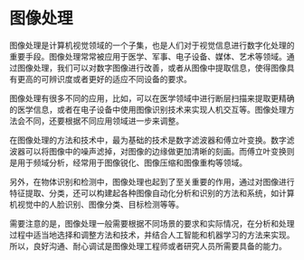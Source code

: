 # 图像处理

图像处理是计算机视觉领域的一个子集，也是人们对于视觉信息进行数字化处理的重要手段。图像处理常常被应用于医学、军事、电子设备、媒体、艺术等领域。通过图像处理，我们可以对数字图像进行改善，或者从图像中提取信息，使得图像具有更高的可辨识度或者更好的适应不同设备的要求。

图像处理有很多不同的应用，比如，可以在医学领域中进行断层扫描来提取更精确的医学信息，或者在电子设备中使用图像识别技术来实现人机交互等。图像处理方法会不同，还要根据不同应用领域进一步来调整。

在图像处理的方法和技术中，最为基础的技术是数字滤波器和傅立叶变换。数字滤波器可以将图像中的噪声滤掉，对图像的边缘做更加清晰的刻画。而傅立叶变换则是用于频域分析，经常用于图像锐化、图像压缩和图像重构等领域。

另外，在物体识别和检测中，图像处理也起到了至关重要的作用，通过对图像进行特征提取、分类，还可以构建起各种图像自动化分析和识别的方法和系统，如计算机视觉中的人脸识别、图像分类、目标检测等等。

需要注意的是，图像处理一般需要根据不同场景的要求和实际情况，在分析和处理过程中适当地选择和调整方法和技术，并结合人工智能和机器学习的方法来实现。所以，良好沟通、耐心调试是图像处理工程师或者研究人员所需要具备的能力。
